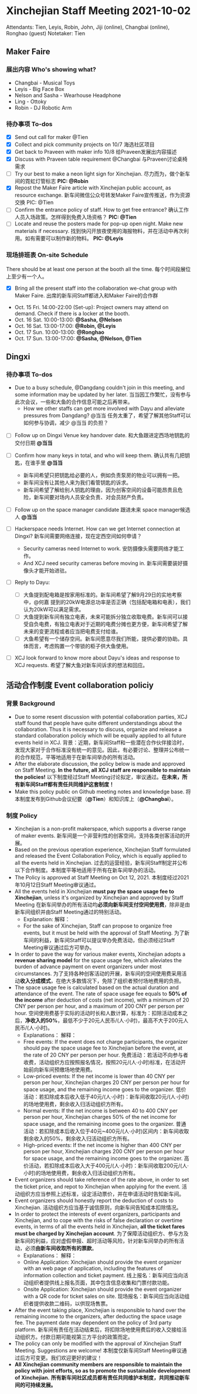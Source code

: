 Xinchejian Staff Meeting 2021-10-02
=========

Attendants: Tien, Leyis, Robin, John, Jiji (online), Changbai (online), Ronghao (guest)
Notetaker: Tien

## Maker Faire

### 展出内容 Who's showing what?

- Changbai - Musical Toys
- Leyis - Big Face Box
- Nelson and Sasha - Wearhouse Headphone
- Ling - Ottoky
- Robin - DJ Robotic Arm

### 待办事项 To-dos

- [x] Send out call for maker @Tien 
- [x] Collect and pick community projects on 10/7 海选社区项目
- [x] Get back to Praveen with maker info 10/8 给Praveen发展出内容描述
- [x] Discuss with Praveen table requirement @Changbai 与Praveen讨论桌椅需求
- [ ] Try our best to make a neon light sign for Xinchejian. 尽力而为，做个新车间的霓虹灯管标志 **PIC: @Robin**
- [x] Repost the Maker Faire article with Xinchejian public account, as resource exchange. 新车间微信公众号转发Maker Faire宣传推送，作为资源交换 PIC: @Tien
- [ ] Confirm the entrance policy of staff. How to get free entrance? 确认工作人员入场政策。怎样得到免费入场资格？ **PIC: @Tien**
- [ ] Locate and reuse the posters made for pop-up open night. Make new materials if necessary. 找到快闪开放夜使用的海报物料，并在活动中再次利用。如有需要可以制作新的物料。 **PIC: @Leyis**

### 现场排班表 On-site Schedule

There should be at least one person at the booth all the time. 每个时间段展位上至少有一个人。

- [x] Bring all the present staff into the collaboration we-chat group with Maker Faire. 出席的新车间Staff都进入和Maker Faire的合作群

- Oct. 15 Fri. 14:00-22:00 (Set-up): Project owners may attend on demand. Check if there is a locker at the booth.
- Oct. 16 Sat. 10:00-13:00: **@Sasha, @Nelson**
- Oct. 16 Sat. 13:00-17:00: **@Robin, @Leyis**
- Oct. 17 Sun. 10:00-13:00: **@Ronghao**
- Oct. 17 Sun. 13:00-17:00: **@Sasha, @Nelson, @Tien**



## Dingxi 

### 待办事项 To-dos

- Due to a busy schedule, @Dangdang couldn't join in this meeting, and some information may be updated by her later. 当当因工作繁忙，没有参与此次会议，一些和大鱼的合作信息可能之后再带来。
  - How we other staffs can get more involved with Dayu and alleviate pressures from Dangdang?
    @当当 任务太重了，希望了解其他Staff可以如何参与协调，减少 @当当 的负担？

- [ ] Follow up on Dingxi Venue key handover date. 和大鱼跟进定西场地钥匙的交付日期 **@当当** 
- [ ] Confirm how many keys in total, and who will keep them. 确认共有几把钥匙，在谁手里  **@当当** 
  - 新车间希望只把钥匙给必要的人，例如负责泵房的物业可以拥有一把。
  - 新车间没有让其他人来为我们看管钥匙的诉求。
  - 新车间希望了解给别人钥匙的理由，因为创客空间的设备可能昂贵且危险，新车间要对场内人员安全负责、对会员财产负责。
- [ ] Follow up on the space manager candidate 跟进未来 space manager候选人 **@当当**
- [ ] Hackerspace needs Internet. How can we get Internet connection at Dingxi? 新车间需要网络连接，现在定西空间如何申请？
  - Security cameras need Internet to work. 安防摄像头需要网络才能工作。
  - And XCJ need security cameras before moving in. 新车间需要装好摄像头才能开始进驻。
- [ ] Reply to Dayu:
  - [ ] 大鱼提到配电箱是按家用标准的。新车间希望了解9月29日的实地考察中，@何嘉 提到的20kW电源总功率是否正确（包括配电箱和电表），我们认为20kW可以满足需求。
  - [ ] 大鱼提到新车间有独立电表，未来可能拆分独立收取电费。新车间可以接受自负电费，有独立电表对于近期的电费分摊也更方便，新车间希望了解未来的变更流程或者应当把电费支付给谁。
  - [ ] 大鱼希望有一个储存空间。新车间愿意尽我们所能，提供必要的协助。具体而言，考虑购置一个带锁的柜子供大鱼使用。
- [ ] XCJ look forward to know more about Dayu's ideas and response to XCJ requests. 希望了解大鱼对新车间诉求的想法和回应。



## 活动合作制度 Event collaboration policiy

### 背景 Background

- Due to some resent discussion with potential collaboration parties, XCJ staff found that people have quite different understandings about the collaboration. Thus it is necessary to discuss, organize and release a standard collaboration policiy which will be equally applied to all future events held in XCJ. 
  背景：近期，新车间Staff和一些潜在合作伙伴接洽时，发现大家对于合作标准没有统一的意见。因此，有必要讨论、整理并公布统一的合作规范，平等地适用于在新车间举办的所有活动。
- After the elaborate discussion, the policy below is made and approved on Staff Meeting. **In the future, all XCJ staff are responsible to maintain the policies!**
  以下制度经过Staff Meeting讨论拟定，审议通过。**在未来，所有新车间Staff都有责任共同维护这套制度！**
- Make this policy public on Github meeting notes and knowledge base. 
  将本制度发布到Github会议纪要（**@Tien**）和知识库上（**@Changbai**）。

### 制度 Policy

- Xinchejian is a non-profit makerspace, which supports a diverse range of maker events.
  新车间是一个非营利性的创客空间，支持各类创客活动的开展。
- Based on the previous operation experience, Xinchejian Staff formulated and released the Event Collaboration Policy, which is equally applied to all the events held in Xinchejian.
  过去的运营经验，新车间Staff制定并公布以下合作制度。本制度平等地适用于所有在新车间举办的活动。
- The Policy is approved at Staff Meeting on Oct 12, 2021.
  本制度经过2021年10月12日Staff Meeting审议通过。
- All the events held in Xinchejian **must pay the space usage fee to Xinchejian**, unless it's organized by Xinchejian and approved by Staff Meeting
  在新车间举办的所有活动均**必须向新车间支付空间使用费**，除非是由新车间组织并由Staff Meeting通过的特别活动。
  - Explanation:
    解释：
  - For the sake of Xinchejian, Staff can propose to organize free events, but it must be held with the approval of Staff Meeting. 
    为了新车间的利益，新车间Staff可以提议举办免费活动，但必须经过Staff Meeting审议通过后方可举办。
- In order to pave the way for various maker events, Xinchejian adopts a **revenue sharing model** for the space usage fee, which alleviates the burden of advance payment on event organizers under most circumstances.
  为了支持各种创客活动的开展，新车间的空间使用费采用活动**收入分成模式**，在绝大多数情况下，免除了组织者预付场地费用的负担。
- The space usage fee is calculated based on the actual duration and attendance of the event. The rate of space usage fee equals to **50% of the income** after deduction of costs (net income), with a minimum of 20 CNY per person per hour, and a maximum of 200 CNY per person per hour.
  空间使用费基于实际的活动时长和人数计算，标准为：扣除活动成本之后，**净收入的50%**，最低不少于20元人民币/(人·小时)，最高不大于200元人民币/(人·小时)。
  - Explanations：
    解释：
  - Free events: If the event does not charge participants, the organizer should pay the space usage fee to Xinchejian before the event, at the rate of 20 CNY per person per hour.
    免费活动：若活动不向参与者收费，活动组织方应按照报名情况，按照20元/(人·小时)标准，在活动开始前向新车间预缴场地使用费。
  - Low-priced events: If the net income is lower than 40 CNY per person per hour, Xinchejian charges 20 CNY per person per hour for space usage, and the remaining income goes to the organizer.
    低价活动：若扣除成本后收入低于40元/(人·小时)：新车间收取20元/(人·小时)的场地使用费，剩余收入归活动组织方所有。
  - Normal events: If the net income is between 40 to 400 CNY per person per hour, Xinchejian charges 50% of the net income for space usage, and the remaining income goes to the organizer.
    普通活动：若扣除成本后收入位于40元~400元/(人·小时)区间内：新车间收取剩余收入的50%，剩余收入归活动组织方所有。
  - High-priced events: If the net income is higher than 400 CNY per person per hour, Xinchejian charges 200 CNY per person per hour for space usage, and the remaining income goes to the organizer.
    高价活动，若扣除成本后收入大于400元/(人·小时)：新车间收取200元/(人·小时)的场地使用费，剩余收入归活动组织方所有。
- Event organizers should take reference of the rate above, in order to set the ticket price, and repot to Xinchejian when applying for the event. 
  活动组织方应当参照上述标准，设定活动票价，并在申请活动时告知新车间。
- Event organizers should honestly report the deduction of costs to Xinchejian. 
  活动组织方应当基于诚信原则，向新车间告知成本扣除情况。
- In order to protect the interests of event organizers, participants and Xinchejian, and to cope with the risks of false declaration or overtime events, in terms of all the events held in Xinchejian, **all the ticket fares must be charged by Xinchejian account**.
  为了保障活动组织方、参与方及新车间的利益，应对虚假申报、超时活动等风险，针对新车间举办的所有活动，必须**由新车间收取所有的票款**。
  - Explanations：
    解释：
  - Online Application: Xinchejian should provide the event organizer with an web page of application, including the features of information collection and ticket payment.
    线上报名：新车间应当向活动组织者提供线上报名页面，其中包含信息收集和门票付款功能。
  - Onsite Application: Xinchejian should provide the event organizer with a QR code for ticket sales on site.
    现场报名：新车间应当向活动组织者提供收款二维码，以供现场售票。
- After the event taking place, Xinchejian is responsible to hand over the remaining income to the organizers, after deducting the space usage fee. The payment date may dependent on the policy of 3rd party platform.
  新车间有责任在活动结束后，将扣除场地使用费后的收入交接给活动组织方。付款日期可能视第三方平台的政策而定。
- The policy can only be modified with the approval of Xinchejian Staff Meeting. Suggestions are welcome!
  本制度仅新车间Staff Meeting审议通过后方可变更。我们欢迎更好的建议！
- **All Xinchejian community members are responsible to maintain the policy with joint efforts, so as to promote the sustainable development of Xinchejian.**
  **所有新车间社区成员都有责任共同维护本制度，共同推动新车间的可持续发展。**

